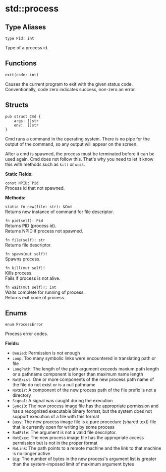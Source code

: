 # std::process

## Type Aliases

```jule
type Pid: int
```
Type of a process id.

## Functions

```jule
exit(code: int)
```
Causes the current program to exit with the given status code.\
Conventionally, code zero indicates success, non-zero an error.

## Structs

```jule
pub struct Cmd {
    args: []str
    env:  []str
}
```
Cmd runs a command in the operating system. There is no pipe for the output of the command, so any output will appear on the screen.

After a cmd is spawned, the process must be terminated before it can be used again. Cmd does not follow this. That's why you need to let it know this with methods such as `kill` or `wait`.

**Static Fields:**

`const NPID: Pid`\
Process id that not spawned.

**Methods:**

`static fn new(file: str): &Cmd`\
Returns new instance of command for file descriptor.

`fn pid(self): Pid`\
Returns PID (process id). \
Returns NPID if process not spawned.

`fn file(self): str`\
Returns file descriptor.

`fn spawn(mut self)!`\
Spawns process.

`fn kill(mut self)!`\
Kills process. \
Fails if process is not alive.

`fn wait(mut self)!: int`\
Waits complete for running of process. \
Returns exit code of process.

## Enums

```jule
enum ProcessError
```
Process error codes.

**Fields:**

- `Denied`: Permission is not enough
- `Loop`: Too many symbolic links were encountered in translating path or file
- `LongPath`: The length of the path argument exceeds maxium path length or a pathname component is longer than maximum name length
- `NotExist`: One or more components of the new process path name of the file do not exist or is a null pathname
- `NotDir`: A component of the new process path of the file prefix is not a directory
- `Signal`: A signal was caught during the execution
- `SyncIO`: The new process image file has the appropriate permission and has a recognized executable binary format, but the system does not support execution of a file with this format
- `Busy`: The new process image file is a pure procedure (shared text) file that is currently open for writing by some process
- `BadFile`: The argument is not a valid file descriptor.
- `NotExec`: The new process image file has the appropriate access permission but is not in the proper format
- `NoLink`: The path points to a remote machine and the link to that machine is no longer active
- `Big`: The number of bytes in the new process's argument list is greater than the system-imposed limit of maximum argument bytes
